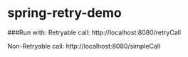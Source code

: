 # spring-retry-demo

###Run with:
Retryable call: http://localhost:8080/retryCall

Non-Retryable call: http://localhost:8080/simpleCall 